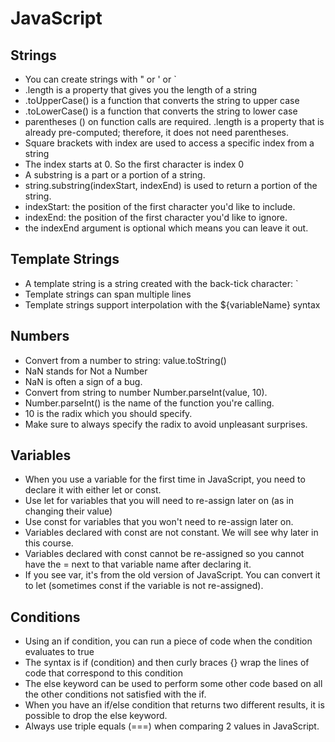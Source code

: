 # JavaScript

## Strings

- You can create strings with " or ' or `
- .length is a property that gives you the length of a string
- .toUpperCase() is a function that converts the string to upper case
- .toLowerCase() is a function that converts the string to lower case
- parentheses () on function calls are required. .length is a property that is already pre-computed; therefore, it does not need parentheses.
- Square brackets with index are used to access a specific index from a string
- The index starts at 0. So the first character is index 0
- A substring is a part or a portion of a string.
- string.substring(indexStart, indexEnd) is used to return a portion of the string.
- indexStart: the position of the first character you'd like to include.
- indexEnd: the position of the first character you'd like to ignore.
- the indexEnd argument is optional which means you can leave it out.

## Template Strings

- A template string is a string created with the back-tick character: `
- Template strings can span multiple lines
- Template strings support interpolation with the ${variableName} syntax

## Numbers

- Convert from a number to string: value.toString()
- NaN stands for Not a Number
- NaN is often a sign of a bug.
- Convert from string to number Number.parseInt(value, 10).
- Number.parseInt() is the name of the function you're calling.
- 10 is the radix which you should specify.
- Make sure to always specify the radix to avoid unpleasant surprises.

## Variables

- When you use a variable for the first time in JavaScript, you need to declare it with either let or const.
- Use let for variables that you will need to re-assign later on (as in changing their value)
- Use const for variables that you won't need to re-assign later on.
- Variables declared with const are not constant. We will see why later in this course.
- Variables declared with const cannot be re-assigned so you cannot have the = next to that variable name after declaring it.
- If you see var, it's from the old version of JavaScript. You can convert it to let (sometimes const if the variable is not re-assigned).

## Conditions

- Using an if condition, you can run a piece of code when the condition evaluates to true
- The syntax is if (condition) and then curly braces {} wrap the lines of code that correspond to this condition
- The else keyword can be used to perform some other code based on all the other conditions not satisfied with the if.
- When you have an if/else condition that returns two different results, it is possible to drop the else keyword.
- Always use triple equals (===) when comparing 2 values in JavaScript.
